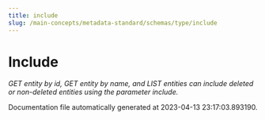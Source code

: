 ```yaml
---
title: include
slug: /main-concepts/metadata-standard/schemas/type/include
---
```


# Include

*GET entity by id, GET entity by name, and LIST entities can include deleted or non-deleted entities using the parameter include.*



Documentation file automatically generated at 2023-04-13 23:17:03.893190.
